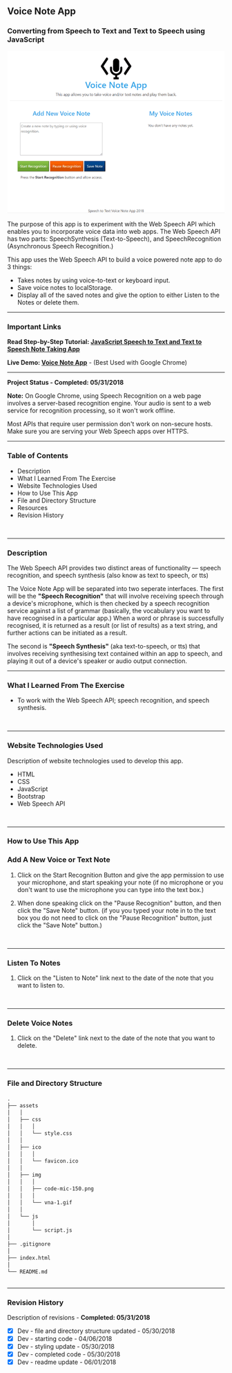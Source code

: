 ## Voice Note App
### Converting from Speech to Text and Text to Speech using JavaScript

![Voice Note App](assets/img/vna-1.gif)
<br>

The purpose of this app is to experiment with the Web Speech API which enables you to incorporate voice data into web apps. The Web Speech API has two parts: SpeechSynthesis (Text-to-Speech), and SpeechRecognition (Asynchronous Speech Recognition.)

This app uses the Web Speech API to build a voice powered note app to do 3 things:

 - Takes notes by using voice-to-text or keyboard input.
 - Save voice notes to localStorage.
 - Display all of the saved notes and give the option to either Listen to the Notes or delete them.

----

### Important Links

__Read Step-by-Step Tutorial: [JavaScript Speech to Text and Text to Speech Note Taking App](https://www.edopedia.com/blog/javascript-speech-to-text-and-text-to-speech-note-taking-app/)__

__Live Demo: [Voice Note App](https://www.edopedia.com/demo/voice-note-app/)__ - (Best Used with Google Chrome)

----



__Project Status - Completed: 05/31/2018__


__Note:__ On Google Chrome, using Speech Recognition on a web page involves a server-based recognition engine. Your audio is sent to a web service for recognition processing, so it won't work offline.
<br>

Most APIs that require user permission don't work on non-secure hosts. Make sure you are serving your Web Speech apps over HTTPS.
<br>

----

### Table of Contents

  -  Description
  -  What I Learned From The Exercise
  -  Website Technologies Used
  -  How to Use This App
  -  File and Directory Structure
  -  Resources
  -  Revision History  
<br>

----


### Description

The Web Speech API provides two distinct areas of functionality — speech recognition, and speech synthesis (also know as text to speech, or tts) 

The Voice Note App will be separated into two seperate interfaces. The first will be the __"Speech Recognition"__ that will involve receiving speech through a device's microphone, which is then checked by a speech recognition service against a list of grammar (basically, the vocabulary you want to have recognised in a particular app.) When a word or phrase is successfully recognised, it is returned as a result (or list of results) as a text string, and further actions can be initiated as a result.

The second is __"Speech Synthesis"__ (aka text-to-speech, or tts) that involves receiving synthesising text contained within an app to speech, and playing it out of a device's speaker or audio output connection.
<br>


----


### What I Learned From The Exercise
- To work with the Web Speech API; speech recognition, and speech synthesis.
<br>

----


### Website Technologies Used

Description of website technologies used to develop this app.

- HTML
- CSS
- JavaScript
- Bootstrap
- Web Speech API
<br>

----


### How to Use This App

### Add A New Voice or Text Note
1. ​Click on the Start Recognition Button and give the app permission to use your microphone, and start speaking your note (if no microphone or you don't want to use the microphone you can type into the text box.)

2. ​When done speaking click on the "Pause Recognition" button, and then click the "Save Note" button. (if you you typed your note in to the text box you do not need to click on the "Pause Recognition" button, just click the "Save Note" button.) 
<br>

----

### Listen To Notes
1. Click on the "Listen to Note" link next to the date of the note that you want to listen to.
<br>

----

### Delete Voice Notes
1. Click on the "Delete" link next to the date of the note that you want to delete.
<br>

----

### File and Directory Structure

```
.
├── assets
│   │
│   ├── css
│   │   │
│   │   └── style.css
│   │
│   ├── ico
│   │   │
│   │   └── favicon.ico
│   │
│   ├── img
│   │   │
│   │   ├── code-mic-150.png
│   │   │
│   │   └── vna-1.gif
│   │
│   └── js
│       │
│       └── script.js
│ 
├── .gitignore
│
├── index.html
│
└── README.md     
       
```

----


### Revision History 

Description of revisions - __Completed: 05/31/2018__

  - [x] Dev - file and directory structure updated - 05/30/2018
  - [x] Dev - starting code - 04/06/2018
  - [x] Dev - styling update - 05/30/2018
  - [x] Dev - completed code - 05/30/2018
  - [x] Dev - readme update - 06/01/2018
